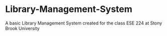 # Library-Management-System

A basic Library Management System created for the class ESE 224 at Stony Brook University
